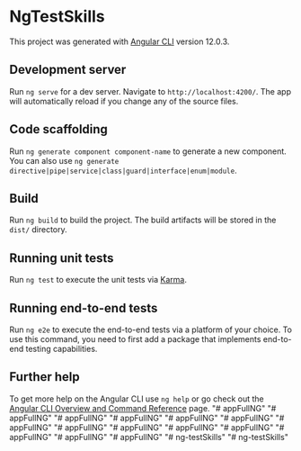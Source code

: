 # NgTestSkills

This project was generated with [Angular CLI](https://github.com/angular/angular-cli) version 12.0.3.

## Development server

Run `ng serve` for a dev server. Navigate to `http://localhost:4200/`. The app will automatically reload if you change any of the source files.

## Code scaffolding

Run `ng generate component component-name` to generate a new component. You can also use `ng generate directive|pipe|service|class|guard|interface|enum|module`.

## Build

Run `ng build` to build the project. The build artifacts will be stored in the `dist/` directory.

## Running unit tests

Run `ng test` to execute the unit tests via [Karma](https://karma-runner.github.io).

## Running end-to-end tests

Run `ng e2e` to execute the end-to-end tests via a platform of your choice. To use this command, you need to first add a package that implements end-to-end testing capabilities.

## Further help

To get more help on the Angular CLI use `ng help` or go check out the [Angular CLI Overview and Command Reference](https://angular.io/cli) page.
"# appFullNG" 
"# appFullNG" 
"# appFullNG" 
"# appFullNG" 
"# appFullNG" 
"# appFullNG" 
"# appFullNG" 
"# appFullNG" 
"# appFullNG" 
"# appFullNG" 
"# appFullNG" 
"# appFullNG" 
"# appFullNG" 
"# appFullNG" 
"# ng-testSkills" 
"# ng-testSkills" 
